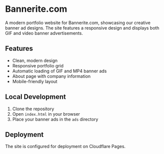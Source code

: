 # Bannerite.com

A modern portfolio website for Bannerite.com, showcasing our creative banner ad designs. The site features a responsive design and displays both GIF and video banner advertisements.

## Features
- Clean, modern design
- Responsive portfolio grid
- Automatic loading of GIF and MP4 banner ads
- About page with company information
- Mobile-friendly layout

## Local Development
1. Clone the repository
2. Open `index.html` in your browser
3. Place your banner ads in the `ads` directory

## Deployment
The site is configured for deployment on Cloudflare Pages. 